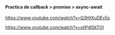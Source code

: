 #### Practica de callback > promise > async-await

https://www.youtube.com/watch?v=Q3HtXuDEy5s


https://www.youtube.com/watch?v=stiPdlSkTOI